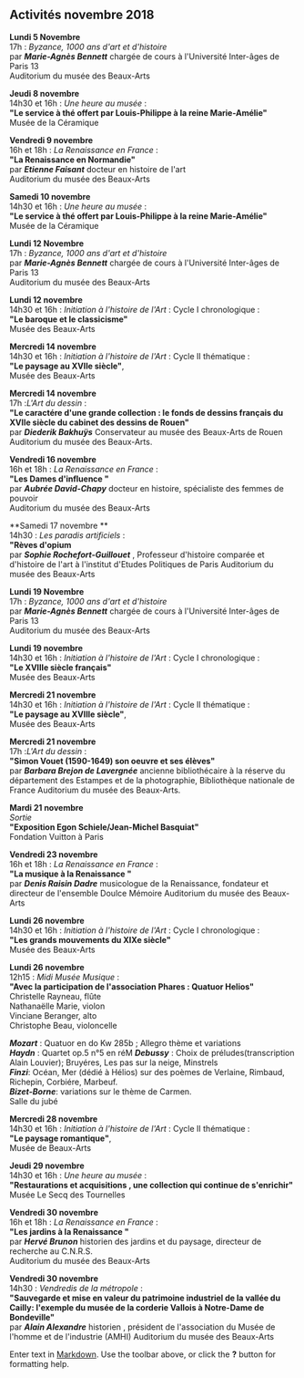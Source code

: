 ## Activités novembre 2018  

**Lundi 5 Novembre**  
17h : _Byzance, 1000 ans d'art et d'histoire_  
par **_Marie-Agnès Bennett_** chargée de cours à l'Université Inter-âges de Paris 13  
Auditorium du musée des Beaux-Arts

 **Jeudi 8 novembre**  
14h30 et 16h : _Une heure au musée_ :  
**"Le service à thé offert par Louis-Philippe à la reine Marie-Amélie"**  
Musée de la Céramique  

**Vendredi 9 novembre**  
16h et 18h : _La Renaissance en France_ :  
**"La Renaissance en Normandie"**  
par **_Etienne Faisant_** docteur en histoire de l'art  
Auditorium du musée des Beaux-Arts  

**Samedi 10 novembre**  
14h30 et 16h : _Une heure au musée_ :  
**"Le service à thé offert par Louis-Philippe à la reine Marie-Amélie"**  
Musée de la Céramique 

 **Lundi 12 Novembre**  
17h : _Byzance, 1000 ans d'art et d'histoire_  
par **_Marie-Agnès Bennett_** chargée de cours à l'Université Inter-âges de Paris 13  
Auditorium du musée des Beaux-Arts


 **Lundi 12 novembre**  
14h30 et 16h : _Initiation à l'histoire de l'Art_ : Cycle I chronologique :  
**"Le baroque et le classicisme"**  
Musée des Beaux-Arts  

**Mercredi 14 novembre**  
14h30 et 16h : _Initiation à l'histoire de l'Art_ : Cycle II thématique :  
**"Le paysage au XVIIe siècle"**,  
Musée des Beaux-Arts 

**Mercredi 14 novembre**  
17h :_L'Art du dessin_ :  
**"Le caractére d'une grande collection : le fonds de dessins français du XVIIe siècle du cabinet des dessins de Rouen"**  
par **_Diederik Bakhuÿs_** Conservateur au musée des Beaux-Arts de Rouen 
Auditorium du musée des Beaux-Arts.

**Vendredi 16 novembre**  
16h et 18h : _La Renaissance en France_ :  
**"Les Dames d'influence "**  
par **_Aubrée David-Chapy_** docteur en histoire, spécialiste des femmes de pouvoir  
Auditorium du musée des Beaux-Arts 

**Samedi 17 novembre **  
14h30  : _Les paradis artificiels_ :  
**"Rèves d'opium**  
par **_Sophie Rochefort-Guillouet_** , Professeur d'histoire comparée et d'histoire de l'art à l'institut d'Etudes Politiques de Paris 
Auditorium du musée des Beaux-Arts 

**Lundi 19 Novembre**  
17h : _Byzance, 1000 ans d'art et d'histoire_  
par **_Marie-Agnès Bennett_** chargée de cours à l'Université Inter-âges de Paris 13  
Auditorium du musée des Beaux-Arts

**Lundi 19 novembre**  
14h30 et 16h : _Initiation à l'histoire de l'Art_ : Cycle I chronologique :  
**"Le XVIIIe siècle français"**  
Musée des Beaux-Arts

**Mercredi 21 novembre**  
14h30 et 16h : _Initiation à l'histoire de l'Art_ : Cycle II thématique :  
**"Le paysage au XVIIIe siècle"**,  
Musée des Beaux-Arts 
   
**Mercredi 21 novembre**  
17h :_L'Art du dessin_ :  
**"Simon Vouet (1590-1649) son oeuvre et ses élèves"**  
par **_Barbara Brejon de Lavergnée_** ancienne bibliothécaire  à la réserve du département des Estampes et de la photographie, Bibliothèque nationale de France 
Auditorium du musée des Beaux-Arts.

**Mardi 21 novembre**  
_Sortie_  
**"Exposition Egon Schiele/Jean-Michel Basquiat"**  
Fondation Vuitton à Paris

**Vendredi 23 novembre**  
16h et 18h : _La Renaissance en France_ :  
**"La musique à la Renaissance "**  
par **_Denis Raisin Dadre_** musicologue de la Renaissance, fondateur et directeur de l'ensemble Doulce Mémoire
Auditorium du musée des Beaux-Arts 

**Lundi 26 novembre**  
14h30 et 16h : _Initiation à l'histoire de l'Art_ : Cycle I chronologique :  
**"Les grands mouvements du XIXe siècle"**  
Musée des Beaux-Arts 

**Lundi 26 novembre**  
12h15 : _Midi Musée Musique_ :  
**"Avec la participation de l'association Phares : Quatuor Helios"**  
Christelle Rayneau, flûte  
Nathanaëlle Marie, violon  
Vinciane Beranger, alto  
Christophe Beau, violoncelle  

**_Mozart_** : Quatuor en do Kw 285b ; Allegro thème et variations  
**_Haydn_** : Quartet op.5 n°5 en réM
**_Debussy_** : Choix de préludes(transcription Alain Louvier); Bruyéres, Les pas sur la neige, Minstrels  
**_Finzi_**: Océan, Mer (dédié à Hélios) sur des poèmes de Verlaine, Rimbaud, Richepin, Corbiére, Marbeuf.  
**_Bizet-Borne_**: variations sur le thème de Carmen.  
Salle du jubé   

**Mercredi 28 novembre**  
14h30 et 16h : _Initiation à l'histoire de l'Art_ : Cycle II thématique :  
**"Le paysage romantique"**,  
Musée de Beaux-Arts 

**Jeudi 29 novembre**  
14h30 et 16h : _Une heure au musée_ :  
**"Restaurations et acquisitions , une collection qui continue de s'enrichir"**  
Musée Le Secq des Tournelles

**Vendredi 30 novembre**  
16h et 18h : _La Renaissance en France_ :  
**"Les jardins à la Renaissance "**  
par **_Hervé Brunon_** historien des jardins et du paysage, directeur de recherche au C.N.R.S.  
Auditorium du musée des Beaux-Arts  

**Vendredi 30 novembre**  
14h30 : _Vendredis de la métropole_ :  
**"Sauvegarde et mise en valeur du patrimoine industriel de la vallée du Cailly: l'exemple du musée de la corderie Vallois à Notre-Dame de Bondeville"**  
par **_Alain Alexandre_** historien , président de l'association du Musée de l'homme et de l'industrie (AMHI)  Auditorium du musée des Beaux-Arts

  





 

  




 










 




Enter text in [Markdown](http://daringfireball.net/projects/markdown/). Use the toolbar above, or click the **?** button for formatting help.
